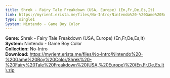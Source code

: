 ```yaml
---
title: Shrek - Fairy Tale Freakdown (USA, Europe) (En,Fr,De,Es,It)
link: https://myrient.erista.me/files/No-Intro/Nintendo%20-%20Game%20Boy%20Color/Shrek%20-%20Fairy%20Tale%20Freakdown%20(USA,%20Europe)%20(En,Fr,De,Es,It).zip
type: single1
System: Nintendo - Game Boy Color
---
```

<b>Game:</b> Shrek - Fairy Tale Freakdown (USA, Europe) (En,Fr,De,Es,It)<br>
<b>System:</b> Nintendo - Game Boy Color<br>
<b>Collection:</b> No-Intro<br>
<b>Download:</b> https://myrient.erista.me/files/No-Intro/Nintendo%20-%20Game%20Boy%20Color/Shrek%20-%20Fairy%20Tale%20Freakdown%20(USA,%20Europe)%20(En,Fr,De,Es,It).zip